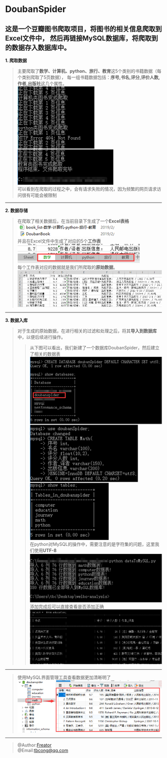 # DoubanSpider
这是一个豆瓣图书爬取项目，将图书的相关信息爬取到Excel文件中，
然后再链接MySQL数据库，将爬取到的数据存入数据库中。  
--------
**1. 爬取数据**  
>主要爬取了**数学、计算机、python、旅行、教育**这5个类别的书籍数据（每个类别爬取了5页数据），
每一组书籍数据包括：**序号,书名,评分,评价人数,作者,出版社**这几个属性。  
![正在下载](./Pictures/downloading.png "正在爬取数据")  
![完成下载](./Pictures/downloaded.png "爬取完成")  
可以看到在爬取的过程之中，会有请求失败的情况，因为频繁的网页请求访问很有可能会被限制  
--------
**2. 数据存储**  
>在爬取了相关数据后，在当前目录下生成了一个**Excel表格**  
![当前目录](./Pictures/fileName.png "生成Excel文件")  
并且在Excel文件中生成了对应的5个**工作表**  
![工作表](./Pictures/showSheetNames.png "对应生成的工作表")  
每个工作表对应的数据就是我们所爬取的**原始数据**。  
![原始数据](./Pictures/showBookInfo.png "爬取到的原始数据")  
--------
**3. 数据入库**  
>对于生成的原始数据，在进行相关的过滤和处理之后，将其**导入到数据库**中，以便后续进行操作。  
>>从下图可以看出，我们新建了一个数据库DoubanSpider，然后建立了相关的数据表  
![建数据库](./Pictures/createDB.png "建立一个新的数据库")  
![建数据表](./Pictures/createTable.png "建立相对应的数据表")  
![查看表格](./Pictures/showTables.png "查看已建好的数据表")  
>>在python对MySQL的操作中，需要注意的是字符集的问题，这里我们使用**UTF-8**  
![添加数据](./Pictures/addData.png "添加数据")  
>>添加完成后可以直接查看是否添加正确  
![查看数据](./Pictures/showData.png "查看已经添加好的数据")  
--------
>使用MySQL界面管理工具查看数据更加清晰明了  
![管理工具](./Pictures/viewData.png "使用界面管理工具查看MySQL数据")
--------
>@Author:[Freator](https://github.com/Freator)  
@Email:tbcong@qq.com
